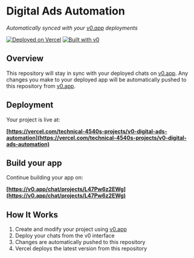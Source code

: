 # Digital Ads Automation

*Automatically synced with your [v0.app](https://v0.app) deployments*

[![Deployed on Vercel](https://img.shields.io/badge/Deployed%20on-Vercel-black?style=for-the-badge&logo=vercel)](https://vercel.com/technical-4540s-projects/v0-digital-ads-automation)
[![Built with v0](https://img.shields.io/badge/Built%20with-v0.app-black?style=for-the-badge)](https://v0.app/chat/projects/L47Pw6z2EWg)

## Overview

This repository will stay in sync with your deployed chats on [v0.app](https://v0.app).
Any changes you make to your deployed app will be automatically pushed to this repository from [v0.app](https://v0.app).

## Deployment

Your project is live at:

**[https://vercel.com/technical-4540s-projects/v0-digital-ads-automation](https://vercel.com/technical-4540s-projects/v0-digital-ads-automation)**

## Build your app

Continue building your app on:

**[https://v0.app/chat/projects/L47Pw6z2EWg](https://v0.app/chat/projects/L47Pw6z2EWg)**

## How It Works

1. Create and modify your project using [v0.app](https://v0.app)
2. Deploy your chats from the v0 interface
3. Changes are automatically pushed to this repository
4. Vercel deploys the latest version from this repository
